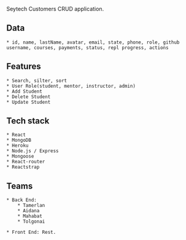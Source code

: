 Seytech Customers CRUD application.

## Data
    * id, name, lastName, avatar, email, state, phone, role, github username, courses, payments, status, repl progress, actions

## Features
    * Search, silter, sort
    * User Role(student, mentor, instructor, admin)
    * Add Student
    * Delete Student
    * Update Student

## Tech stack
    * React
    * MongoDB
    * Heroku
    * Node.js / Express
    * Mongoose
    * React-router
    * Reactstrap


## Teams
    * Back End:
        * Tamerlan
        * Aidana
        * Mahabat
        * Tolgonai

    * Front End: Rest.